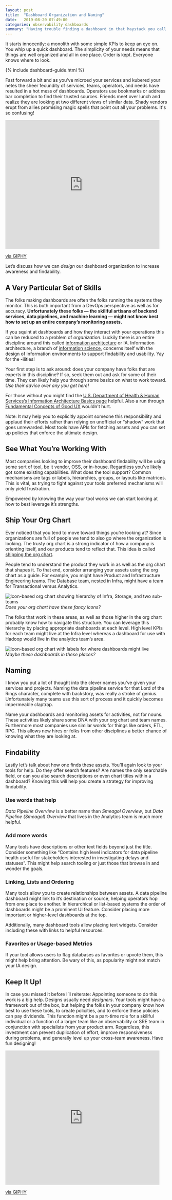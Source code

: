 ```yaml
---
layout: post
title:  "Dashboard Organization and Naming"
date:   2019-08-20 07:49:00
categories: observability dashboards
summary: "Having trouble finding a dashboard in that haystack you call a company? Here are some strategies to help."
---
```


It starts innocently: a monolith with some simple KPIs to keep an eye on. You whip up a quick dashboard. The simplicity of your needs means that things are well organized and all in one place. Order is kept. Everyone knows where to look.

{% include dashboard-guide.html %}

Fast forward a bit and as you’ve microed your services and kubered your netes the sheer fecundity of services, teams, operators, and needs have resulted in a hot mess of dashboards. Operators use bookmarks or address bar completion to find their trusted sources. Friends meet over lunch and realize they are looking at two different views of similar data. Shady vendors erupt from allies promising magic spells that point out all your problems. It's so confusing!

<iframe src="https://giphy.com/embed/5t9wJjyHAOxvnxcPNk" width="480" height="401" frameBorder="0" class="giphy-embed" allowFullScreen></iframe><p><a href="https://giphy.com/gifs/latelateshow-what-confused-5t9wJjyHAOxvnxcPNk">via GIPHY</a></p>

Let’s discuss how we can _design_ our dashboard organization to increase awareness and findability.

## A Very Particular Set of Skills

The folks making dashboards are often the folks running the systems they monitor. This is both important from a DevOps perspective as well as for accuracy. **Unfortunately these folks — the skillful artisans of backend services, data pipelines, and machine learning — might not know best how to set up an entire company’s monitoring assets.**

If you squint at dashboards and how they interact with your operations this can be reduced to a problem of _organization_. Luckily there is an entire discipline around this called [information architecture](https://en.wikipedia.org/wiki/Information_architecture) or IA. Information architecture, a branch of [information science](https://en.wikipedia.org/wiki/Information_science), concerns itself with the design of information environments to support findability and usability. Yay for the -ilities!

Your first step is to ask around: does your company have folks that are experts in this discipline? If so, seek them out and ask for some of their time. They can likely help you through some basics on what to work toward. _Use their advice over any you get here!_

For those without you might find the [U.S. Department of Health & Human Services’s Information Architecture Basics page](https://www.usability.gov/what-and-why/information-architecture.html) helpful. Also a run through [Fundamental Concepts of Good UX](https://usabilla.com/blog/fundamental-concepts-ux/) wouldn't hurt.

Note: It may help you to explicitly appoint someone this responsibility and applaud their efforts rather than relying on unofficial or “shadow” work that goes unrewarded. Most tools have APIs for fetching assets and you can set up policies that enforce the ultimate design.

## See What You’re Working With

Most companies looking to improve their dashboard findability will be using some sort of tool, be it vendor, OSS, or in-house. Regardless you’ve likely got some existing capabilities. What does the tool support? Common mechanisms are tags or labels, hierarchies, groups, or layouts like matrices. This is vital, as trying to fight against your tools preferred mechanisms will only yield frustration.

Empowered by knowing the way your tool works we can start looking at how to best leverage it’s strengths.

## Ship Your Org Chart

Ever noticed that you tend to move toward things you’re looking at? Since organizations are full of people we tend to also go where the organization is looking. The trusty org chart is a strong indicator of how a company is orienting itself, and our products tend to reflect that. This idea is called [shipping the org chart](https://medium.com/@donorem/shipping-the-org-chart-3319181be9bd).

People tend to understand the product they work in as well as the org chart that shapes it. To that end, consider arranging your assets using the org chart as a guide. For example, you might have Product and Infrastructure Engineering teams. The Database team, nested in Infra, might have a team for Transactional versus Analytics.

![Icon-based org chart showing hierarchy of Infra, Storage, and two sub-teams](/assets/images/dash-p5-org.png)
<br>_Does your org chart have these fancy icons?_

The folks that work in these areas, as well as those higher in the org chart probably know how to navigate this structure. You can leverage this hierarchy by placing appropriate dashboards at each level. High level KPIs for each team might live at the Infra level whereas a dashboard for use with Hadoop would live in the analytics team’s area.

![Icon-based org chart with labels for where dashboards might live](/assets/images/dash-p5-org-labels.png)
<br>_Maybe these dashboards in these places?_

## Naming

I know you put a lot of thought into the clever names you’ve given your services and projects. Naming the data pipeline service for that Lord of the Rings character, complete with backstory, was really a stroke of genius. Unfortunately many teams use this sort of process and it quickly becomes impermeable claptrap.

Name your dashboards and monitoring assets for activities, not for nouns. These activities likely share some DNA with your org chart and team names. Furthermore most companies use similar words for things like orders, ETL, RPC. This allows new hires or folks from other disciplines a better chance of knowing what they are looking at.

## Findability

Lastly let’s talk about how one finds these assets. You’ll again look to your tools for help. Do they offer search features? Are names the only searchable field, or can you also search descriptions or even chart titles within a dashboard? Knowing this will help you create a strategy for improving findability.

### Use words that help

_Data Pipeline Overview_ is a better name than _Smeagol Overview_, but _Data Pipeline (Smeagol) Overview_ that lives in the Analytics team is much more helpful.

### Add more words

Many tools have descriptions or other text fields beyond just the title. Consider something like “Contains high level indicators for data pipeline health useful for stakeholders interested in investigating delays and statuses”. This might help search tooling or just those that browse in and wonder the goals.

### Linking, Lists and Ordering

Many tools allow you to create relationships between assets. A data pipeline dashboard might link to it’s destination or source, helping operators hop from one place to another. In hierarchical or list-based systems the order of dashboards might be a prominent UI feature. Consider placing more important or higher-level dashboards at the top.

Additionally, many dashboard tools allow placing text widgets. Consider including these with links to helpful resources.

### Favorites or Usage-based Metrics

If your tool allows users to flag databases as favorites or upvote them, this might help bring attention. Be wary of this, as popularity might not match your IA design.

## Keep It Up!

In case you missed it before I’ll reiterate: Appointing someone to do this work is a big help. Designs usually need _designers_. Your tools might have a framework out of the box, but helping the folks in your company know how best to use these tools, to create policities, and to enforce these policies can pay dividends. This function might be a part-time role for a skillful individual or a function of a larger team like an observability or SRE team in conjunction with specialists from your product arm. Regardless, this investment can prevent duplication of effort, improve responsiveness during problems, and generally level up your cross-team awareness. Have fun designing!

<iframe src="https://giphy.com/embed/l0MYJnJQ4EiYLxvQ4" width="480" height="418" frameBorder="0" class="giphy-embed" allowFullScreen></iframe><p><a href="https://giphy.com/gifs/l0MYJnJQ4EiYLxvQ4">via GIPHY</a></p>
